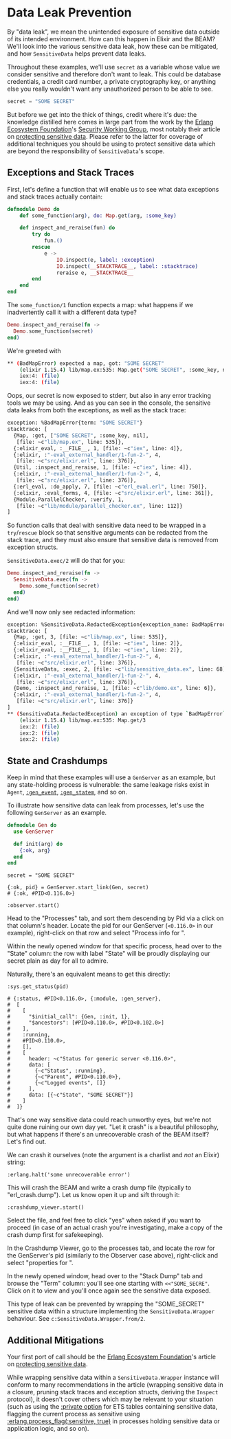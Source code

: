 # Data Leak Prevention

By "data leak", we mean the unintended exposure of sensitive data outside of
its intended environment. How can this happen in Elixir and the BEAM? We'll
look into the various sensitive data leak, how these can be mitigated, and
how `SensitiveData` helps prevent data leaks.

Throughout these examples, we'll use `secret` as a variable whose value we
consider sensitive and therefore don't want to leak. This could be
database credentials, a credit card number, a private cryptography key,
or anything else you really wouldn't want any unauthorized person to be
able to see.

```elixir
secret = "SOME SECRET"
```

But before we get into the thick of things, credit where it's due: the
knowledge distilled here comes in large
part from the work by the [Erlang Ecosystem Foundation](https://erlef.org/)'s
[Security Working Group](https://erlef.org/wg/security), most notably their
article on
[protecting sensitive data](https://erlef.github.io/security-wg/secure_coding_and_deployment_hardening/sensitive_data.html).
Please refer to the latter for coverage of additional techniques you should be
using to protect sensitive data which are beyond the responsibility
of `SensitiveData`'s scope.

## Exceptions and Stack Traces

First, let's define a function that will enable us to see what data
exceptions and stack traces actually contain:

```elixir
defmodule Demo do
    def some_function(arg), do: Map.get(arg, :some_key)

    def inspect_and_reraise(fun) do
        try do
            fun.()
        rescue
            e ->
                IO.inspect(e, label: :exception)
                IO.inspect(__STACKTRACE__, label: :stacktrace)
                reraise e, __STACKTRACE__
        end
    end
end
```

The `some_function/1` function expects a map: what happens if we
inadvertently call it with a different data type?

```elixir
Demo.inspect_and_reraise(fn ->
  Demo.some_function(secret)
end)
```

We're greeted with

```sh
** (BadMapError) expected a map, got: "SOME SECRET"
    (elixir 1.15.4) lib/map.ex:535: Map.get("SOME SECRET", :some_key, nil)
    iex:4: (file)
    iex:4: (file)
```

Oops, our secret is now exposed to stderr, but also in any error tracking tools
we may be using. And as you can see in the console, the sensitive data leaks
from both the exceptions, as well as the stack trace:

```sh
exception: %BadMapError{term: "SOME SECRET"}
stacktrace: [
  {Map, :get, ["SOME SECRET", :some_key, nil],
   [file: ~c"lib/map.ex", line: 535]},
  {:elixir_eval, :__FILE__, 1, [file: ~c"iex", line: 4]},
  {:elixir, :"-eval_external_handler/1-fun-2-", 4,
   [file: ~c"src/elixir.erl", line: 376]},
  {Util, :inspect_and_reraise, 1, [file: ~c"iex", line: 4]},
  {:elixir, :"-eval_external_handler/1-fun-2-", 4,
   [file: ~c"src/elixir.erl", line: 376]},
  {:erl_eval, :do_apply, 7, [file: ~c"erl_eval.erl", line: 750]},
  {:elixir, :eval_forms, 4, [file: ~c"src/elixir.erl", line: 361]},
  {Module.ParallelChecker, :verify, 1,
   [file: ~c"lib/module/parallel_checker.ex", line: 112]}
]
```

So function calls that deal with sensitive data need to be wrapped in a
`try`/`rescue` block so that sensitive arguments can be redacted from the
stack trace, and they must also ensure that sensitive data is removed
from exception structs.

`SensitiveData.exec/2` will do that for you:

```elixir
Demo.inspect_and_reraise(fn ->
  SensitiveData.exec(fn ->
    Demo.some_function(secret)
  end)
end)
```

And we'll now only see redacted information:

```sh
exception: %SensitiveData.RedactedException{exception_name: BadMapError}
stacktrace: [
  {Map, :get, 3, [file: ~c"lib/map.ex", line: 535]},
  {:elixir_eval, :__FILE__, 1, [file: ~c"iex", line: 2]},
  {:elixir_eval, :__FILE__, 1, [file: ~c"iex", line: 2]},
  {:elixir, :"-eval_external_handler/1-fun-2-", 4,
   [file: ~c"src/elixir.erl", line: 376]},
  {SensitiveData, :exec, 2, [file: ~c"lib/sensitive_data.ex", line: 68]},
  {:elixir, :"-eval_external_handler/1-fun-2-", 4,
   [file: ~c"src/elixir.erl", line: 376]},
  {Demo, :inspect_and_reraise, 1, [file: ~c"lib/demo.ex", line: 6]},
  {:elixir, :"-eval_external_handler/1-fun-2-", 4,
   [file: ~c"src/elixir.erl", line: 376]}
]
** (SensitiveData.RedactedException) an exception of type `BadMapError` was raised in a sensitive context
    (elixir 1.15.4) lib/map.ex:535: Map.get/3
    iex:2: (file)
    iex:2: (file)
    iex:2: (file)
```

## State and Crashdumps

Keep in mind that these examples will use a `GenServer` as an example, but any
state-holding process is vulnerable: the same leakage risks exist in `Agent`,
[`:gen_event`](https://www.erlang.org/doc/man/gen_event),
[`:gen_statem`](https://www.erlang.org/doc/man/gen_statem), and so on.

To illustrate how sensitive data can leak from processes, let's use the
following `GenServer` as an example.

```elixir
defmodule Gen do
  use GenServer

  def init(arg) do
    {:ok, arg}
  end
end
```

```
secret = "SOME SECRET"

{:ok, pid} = GenServer.start_link(Gen, secret)
# {:ok, #PID<0.116.0>}

:observer.start()
```

Head to the "Processes" tab, and sort them descending by Pid via a click on that
column's header. Locate the pid for our GenServer (`<0.116.0>` in our example),
right-click on that row and select "Process info for <your pid>".

Within the newly opened window for that specific process, head over to the
"State" column: the row with label "State" will be proudly displaying our
secret plain as day for all to admire.

Naturally, there's an equivalent means to get this directly:

```
:sys.get_status(pid)

# {:status, #PID<0.116.0>, {:module, :gen_server},
#  [
#    [
#      "$initial_call": {Gen, :init, 1},
#      "$ancestors": [#PID<0.110.0>, #PID<0.102.0>]
#    ],
#    :running,
#    #PID<0.110.0>,
#    [],
#    [
#      header: ~c"Status for generic server <0.116.0>",
#      data: [
#        {~c"Status", :running},
#        {~c"Parent", #PID<0.110.0>},
#        {~c"Logged events", []}
#      ],
#      data: [{~c"State", "SOME SECRET"}]
#    ]
#  ]}
```

That's one way sensitive data could reach unworthy eyes, but we're not quite
done ruining our own day yet. "Let it crash" is a beautiful philosophy, but
what happens if there's an unrecoverable crash of the BEAM itself? Let's
find out.

We can crash it ourselves (note the argument is a charlist and *not* an Elixir)
string:

```
:erlang.halt('some unrecoverable error')
```

This will crash the BEAM and write a crash dump file (typically to
"erl_crash.dump"). Let us know open it up and sift through it:

```
:crashdump_viewer.start()
```

Select the file, and feel free to click "yes" when asked if you want to proceed
(in case of an actual crash you're investigating, make a copy of the crash
dump first for safekeeping).

In the Crashdump Viewer, go to the processes tab, and locate the row for the
GenServer's pid (similarly to the Observer case above), right-click and select
"properties for <pid>".

In the newly opened window, head over to the "Stack Dump" tab and browse the
"Term" column: you'll see one starting with `<<"SOME_SECRE"`. Click on it to
view and you'll once again see the sensitive data exposed.

This type of leak can be prevented by wrapping the "SOME_SECRET" sensitive data
within a structure implementing the `SensitiveData.Wrapper` behaviour. See
`c:SensitiveData.Wrapper.from/2`.

[//]: # (This is used in an HTML anchor: if updated, update links with)
[//]: # (#additional-mitigations in the URL)

## Additional Mitigations

Your first port of call should be the [Erlang Ecosystem Foundation](https://erlef.org/)'s
article on
[protecting sensitive data](https://erlef.github.io/security-wg/secure_coding_and_deployment_hardening/sensitive_data.html).

While wrapping sensitive data within a `SensitiveData.Wrapper` instance will
conform to many recommendations in the article (wrapping sensitive data in
a closure, pruning stack traces and exception structs, deriving the
`Inspect` protocol), it doesn't cover others which may be relevant to your
situation (such as using the [:private option](https://erlang.org/doc/man/ets.html#new-2)
for ETS tables containing sensitive data, flagging the current process as
sensitive using [:erlang.process_flag(:sensitive, true)](https://erlang.org/doc/man/erlang.html#process_flag-2)
in processes holding sensitive data or application logic, and so on).
